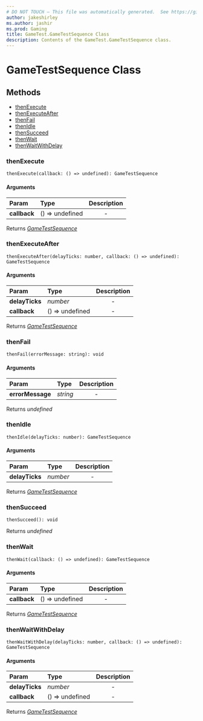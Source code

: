 ```yaml
---
# DO NOT TOUCH — This file was automatically generated.  See https://github.com/Mojang/MinecraftScriptingApiDocsGenerator to modify descriptions, examples, etc.
author: jakeshirley
ms.author: jashir
ms.prod: Gaming
title: GameTest.GameTestSequence Class
description: Contents of the GameTest.GameTestSequence class.
---
```

# GameTestSequence Class


## Methods
- [thenExecute](#thenexecute)
- [thenExecuteAfter](#thenexecuteafter)
- [thenFail](#thenfail)
- [thenIdle](#thenidle)
- [thenSucceed](#thensucceed)
- [thenWait](#thenwait)
- [thenWaitWithDelay](#thenwaitwithdelay)
  
### **thenExecute**
`
thenExecute(callback: () => undefined): GameTestSequence
`

#### Arguments
| Param | Type | Description |
| :--- | :--- | :---: |
| **callback** | () => undefined | - |

Returns [*GameTestSequence*](GameTestSequence.md)

### **thenExecuteAfter**
`
thenExecuteAfter(delayTicks: number, callback: () => undefined): GameTestSequence
`

#### Arguments
| Param | Type | Description |
| :--- | :--- | :---: |
| **delayTicks** | *number* | - |
| **callback** | () => undefined | - |

Returns [*GameTestSequence*](GameTestSequence.md)

### **thenFail**
`
thenFail(errorMessage: string): void
`

#### Arguments
| Param | Type | Description |
| :--- | :--- | :---: |
| **errorMessage** | *string* | - |

Returns *undefined*

### **thenIdle**
`
thenIdle(delayTicks: number): GameTestSequence
`

#### Arguments
| Param | Type | Description |
| :--- | :--- | :---: |
| **delayTicks** | *number* | - |

Returns [*GameTestSequence*](GameTestSequence.md)

### **thenSucceed**
`
thenSucceed(): void
`


Returns *undefined*

### **thenWait**
`
thenWait(callback: () => undefined): GameTestSequence
`

#### Arguments
| Param | Type | Description |
| :--- | :--- | :---: |
| **callback** | () => undefined | - |

Returns [*GameTestSequence*](GameTestSequence.md)

### **thenWaitWithDelay**
`
thenWaitWithDelay(delayTicks: number, callback: () => undefined): GameTestSequence
`

#### Arguments
| Param | Type | Description |
| :--- | :--- | :---: |
| **delayTicks** | *number* | - |
| **callback** | () => undefined | - |

Returns [*GameTestSequence*](GameTestSequence.md)


